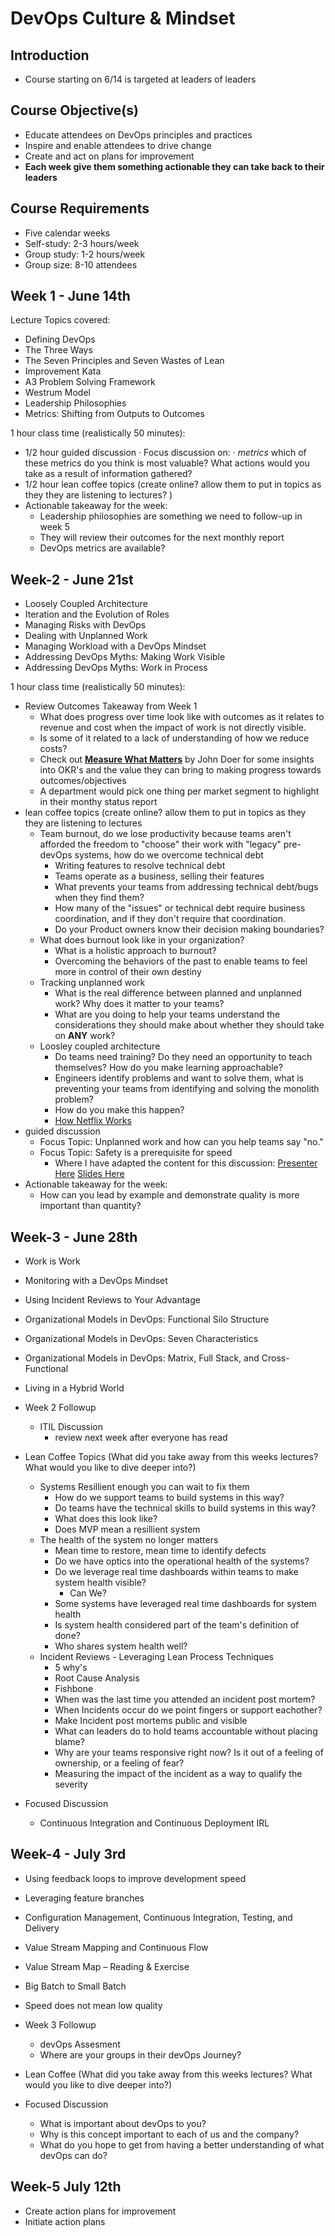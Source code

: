 # DevOps Culture & Mindset

## Introduction

- Course starting on 6/14 is targeted at leaders of leaders

## Course Objective(s)

- Educate attendees on DevOps principles and practices
- Inspire and enable attendees to drive change
- Create and act on plans for improvement
- **Each week give them something actionable they can take back to their leaders**

## Course Requirements

- Five calendar weeks
- Self-study:  2-3 hours/week
- Group study: 1-2 hours/week
- Group size:  8-10 attendees

## Week 1 - June 14th

Lecture Topics covered:

- Defining DevOps
- The Three Ways
- The Seven Principles and Seven Wastes of Lean
- Improvement Kata
- A3 Problem Solving Framework
- Westrum Model
- Leadership Philosophies
- Metrics:  Shifting from Outputs to Outcomes

1 hour class time (realistically 50 minutes):

- 1/2 hour guided discussion
  · Focus discussion on:
     · *metrics* which of these metrics do you think is most valuable? What actions would you take as a result of information gathered?
- 1/2 hour lean coffee topics (create online? allow them to put in topics as they they are listening to lectures? )
- Actionable takeaway for the week:
  - Leadership philosophies are something we need to follow-up in week 5
  - They will review their outcomes for the next monthly report
  - DevOps metrics are available?

## Week-2 - June 21st

- Loosely Coupled Architecture
- Iteration and the Evolution of Roles
- Managing Risks with DevOps
- Dealing with Unplanned Work
- Managing Workload with a DevOps Mindset
- Addressing DevOps Myths:  Making Work Visible
- Addressing DevOps Myths:  Work in Process

1 hour class time (realistically 50 minutes):

- Review Outcomes Takeaway from Week 1
  - What does progress over time look like with outcomes as it relates to revenue and cost when the impact of work is not directly visible.
  - Is some of it related to a lack of understanding of how we reduce costs?
  - Check out [__Measure What Matters__](https://www.amazon.com/Measure-What-Matters-Google-Foundation/dp/0525536221/ref=sr_1_2?gclid=Cj0KCQjwgLLoBRDyARIsACRAZe7ozZkgGvIATds1PF35NueuxhgjAqU55aEDMOuiBmIxWUt1QQl1iVgaAnuqEALw_wcB&hvadid=271051560653&hvdev=c&hvlocphy=9017958&hvnetw=g&hvpos=1t2&hvqmt=e&hvrand=533245104759462019&hvtargid=kwd-452949015343&hydadcr=22595_10356262&keywords=measure+what+matters+by+john+doerr&qid=1561126499&s=gateway&sr=8-2) by John Doer for some insights into OKR's and the value they can bring to making progress towards outcomes/objectives
  - A department would pick one thing per market segment to highlight in their monthy status report
- lean coffee topics (create online? allow them to put in topics as they they are listening to lectures
  - Team burnout, do we lose productivity because teams aren't afforded the freedom to "choose" their work with "legacy" pre-devOps systems, how do we overcome technical debt
    - Writing features to resolve technical debt
    - Teams operate as a business, selling their features
    - What prevents your teams from addressing technical debt/bugs when they find them?
    - How many of the "issues" or technical debt require business coordination, and if they don't require that coordination.
    - Do your Product owners know their decision making boundaries?
  - What does burnout look like in your organization?
    - What is a holistic approach to burnout?
    - Overcoming the behaviors of the past to enable teams to feel more in control of their own destiny
  - Tracking unplanned work
    - What is the real difference between planned and unplanned work?  Why does it matter to your teams?
    - What are you doing to help your teams understand the considerations they should make about whether they should take on **ANY** work?
  - Loosley coupled architecture
    - Do teams need training?  Do they need an opportunity to teach themselves?  How do you make learning approachable?  
    - Engineers identify problems and want to solve them, what is preventing your teams from identifying and solving the monolith problem?
    - How do you make this happen?
    - [How Netflix Works](https://medium.com/refraction-tech-everything/how-netflix-works-the-hugely-simplified-complex-stuff-that-happens-every-time-you-hit-play-3a40c9be254b)
- guided discussion
  - Focus Topic:  Unplanned work and how can you help teams say "no."
  - Focus Topic:  Safety is a prerequisite for speed
    - Where I have adapted the content for this discussion:  [Presenter Here](http://dsmagile.agileiowa.org/#tim-ottinger-session) [Slides Here](http://dsmagile.agileiowa.org/assets/presentations/2018/dsmAgile_Always_Be_Learning_And_Experimenting.pdf)
- Actionable takeaway for the week:
  - How can you lead by example and demonstrate quality is more important than quantity?

## Week-3 - June 28th

- Work is Work
- Monitoring with a DevOps Mindset
- Using Incident Reviews to Your Advantage
- Organizational Models in DevOps:  Functional Silo Structure
- Organizational Models in DevOps:  Seven Characteristics
- Organizational Models in DevOps:  Matrix, Full Stack, and Cross-Functional
- Living in a Hybrid World

- Week 2 Followup
  - ITIL Discussion
    - review next week after everyone has read
- Lean Coffee Topics (What did you take away from this weeks lectures?  What would you like to dive deeper into?)
  - Systems Resillient enough you can wait to fix them
    - How do we support teams to build systems in this way?
    - Do teams have the technical skills to build systems in this way?
    - What does this look like?
    - Does MVP mean a resillient system
  - The health of the system no longer matters
    - Mean time to restore, mean time to identify defects
    - Do we have optics into the operational health of the systems?
    - Do we leverage real time dashboards within teams to make system health visible?
      - Can We?
    - Some systems have leveraged real time dashboards for system health
    - Is system health considered part of the team's definition of done?
    - Who shares system health well?
  - Incident Reviews - Leveraging Lean Process Techniques
    - 5 why's
    - Root Cause Analysis
    - Fishbone
    - When was the last time you attended an incident post mortem?
    - When Incidents occur do we point fingers or support eachother?
    - Make Incident post mortems public and visible
    - What can leaders do to hold teams accountable without placing blame?
    - Why are your teams responsive right now?  Is it out of a feeling of ownership, or a feeling of fear?
    - Measuring the impact of the incident as a way to qualify the severity
- Focused Discussion
  - Continuous Integration and Continuous Deployment IRL

## Week-4 - July 3rd

- Using feedback loops to improve development speed
- Leveraging feature branches
- Configuration Management, Continuous Integration, Testing, and Delivery
- Value Stream Mapping and Continuous Flow
- Value Stream Map – Reading & Exercise
- Big Batch to Small Batch
- Speed does not mean low quality

- Week 3 Followup
  - devOps Assesment
  - Where are your groups in their devOps Journey?
- Lean Coffee (What did you take away from this weeks lectures?  What would you like to dive deeper into?)
- Focused Discussion
  - What is important about devOps to you?
  - Why is this concept important to each of us and the company?
  - What do you hope to get from having a better understanding of what devOps can do?

## Week-5 July 12th

- Create action plans for improvement
- Initiate action plans
